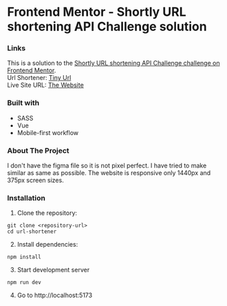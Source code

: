 # Frontend Mentor - Shortly URL shortening API Challenge solution

### Links

This is a solution to the [Shortly URL shortening API Challenge challenge on Frontend Mentor](https://www.frontendmentor.io/challenges/url-shortening-api-landing-page-2ce3ob-G).\
Url Shortener: [Tiny Url](https://tinyurl.com/)\
Live Site URL: [The Website](https://url-shortener5039.netlify.app/)

### Built with

- SASS
- Vue
- Mobile-first workflow

### About The Project

I don't have the figma file so it is not pixel perfect. I have tried to make similar as same as possible. The website is responsive only 1440px and 375px screen sizes.

### Installation

1. Clone the repository:

```
git clone <repository-url>
cd url-shortener
```

2. Install dependencies:

```
npm install
```

3. Start development server

```
npm run dev
```

4. Go to http://localhost:5173
